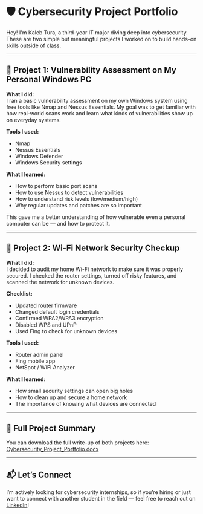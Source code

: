 
# 🛡️ Cybersecurity Project Portfolio

Hey! I'm Kaleb Tura, a third-year IT major diving deep into cybersecurity. These are two simple but meaningful projects I worked on to build hands-on skills outside of class.

---

## 🔐 Project 1: Vulnerability Assessment on My Personal Windows PC

**What I did:**  
I ran a basic vulnerability assessment on my own Windows system using free tools like Nmap and Nessus Essentials. My goal was to get familiar with how real-world scans work and learn what kinds of vulnerabilities show up on everyday systems.

**Tools I used:**  
- Nmap  
- Nessus Essentials  
- Windows Defender  
- Windows Security settings  

**What I learned:**  
- How to perform basic port scans  
- How to use Nessus to detect vulnerabilities  
- How to understand risk levels (low/medium/high)  
- Why regular updates and patches are so important  

This gave me a better understanding of how vulnerable even a personal computer can be — and how to protect it.

---

## 🔎 Project 2: Wi-Fi Network Security Checkup

**What I did:**  
I decided to audit my home Wi-Fi network to make sure it was properly secured. I checked the router settings, turned off risky features, and scanned the network for unknown devices.

**Checklist:**  
- Updated router firmware  
- Changed default login credentials  
- Confirmed WPA2/WPA3 encryption  
- Disabled WPS and UPnP  
- Used Fing to check for unknown devices  

**Tools I used:**  
- Router admin panel  
- Fing mobile app  
- NetSpot / WiFi Analyzer  

**What I learned:**  
- How small security settings can open big holes  
- How to clean up and secure a home network  
- The importance of knowing what devices are connected  

---

## 📄 Full Project Summary

You can download the full write-up of both projects here:  
[Cybersecurity_Project_Portfolio.docx](https://github.com/ktura30/cybersecurity-homelabs-kaleb/blob/main/Cybersecurity_Project_Portfolio_Simple_KalebTura.docx)

---

## 📬 Let’s Connect

I’m actively looking for cybersecurity internships, so if you’re hiring or just want to connect with another student in the field — feel free to reach out on [LinkedIn](https://www.linkedin.com)!
